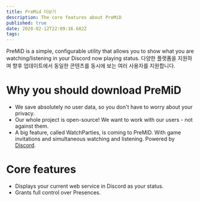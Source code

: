 ```yaml
---
title: PreMid 더보기
description: The core features about PreMiD
published: true
date: 2020-02-12T22:09:16.682Z
tags: 
---
```


PreMiD is a simple, configurable utility that allows you to show what you are watching/listening in your Discord now playing status. 다양한 플랫폼을 지원하며 향후 업데이트에서 동일한 콘텐츠를 동시에 보는 여러 사용자를 지원합니다.

# Why you should download PreMiD
- We save absolutely no user data, so you don't have to worry about your privacy.
- Our whole project is open-source! We want to work with our users - not against them.
- A big feature, called WatchParties, is coming to PreMiD. With game invitations and simultaneous watching and listening. Powered by [Discord](https://discordapp.com/).

# Core features
- Displays your current web service in Discord as your status.
- Grants full control over Presences.